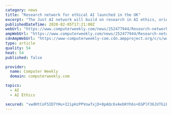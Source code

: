 ```yaml
---
category: news
title: "Research network for ethical AI launched in the UK"
excerpt: "The Just AI network will build on research in AI ethics, orienting it around the practical issues of social justice, distribution, and governance and design. Its aim is to connect researchers and practitioners from a range of disciplines – including philosophy, law, media and communications, human-computer interaction, ethnography ..."
publishedDateTime: 2020-02-05T17:21:00Z
webUrl: "https://www.computerweekly.com/news/252477944/Research-network-for-ethical-AI-launched-in-the-UK"
ampWebUrl: "https://www.computerweekly.com/news/252477944/Research-network-for-ethical-AI-launched-in-the-UK?amp=1"
cdnAmpWebUrl: "https://www-computerweekly-com.cdn.ampproject.org/c/s/www.computerweekly.com/news/252477944/Research-network-for-ethical-AI-launched-in-the-UK?amp=1"
type: article
quality: 54
heat: 54
published: false

provider:
  name: Computer Weekly
  domain: computerweekly.com

topics:
  - AI
  - AI Ethics

secured: "vwdHtCoF5ID7YHu+I2ipHzPPVowTxjD+0pAQc6vAebKYh6s+EGPlF36JUTGiBP3KxEbNdYE+sKzP4oXL98ZhvTrhyI0Q6m+8FgY8JvhWKJy8AAhxGgDMQiqYewUFcDaZfhQOFv7pFmWRCVkSwVBfwrshEW90MKV5AaFhUhpK58NHv3zsd58M2MDX4SVijJcza68Rx/B3Lt3nUfKZK/CMl9V+ksE0LXgTDzLnX/TBR+m5QjPOdFSnR1j5VdKNNUtYq8xOfnhTYMUYhVJ82hrC8957Cn1ifUWhgeTe3oV+b9qoJKNBFG54p3wJ8jlmy340FRU57CSMVhazBFckBXliBCmpHYfPDVAS6XPmCU4ZWFQFlZ5KJadIdbkwSqOp4Wc24EJeHR9Lrmz9du4NVWI98eGoDMRE9ctLrrSkTKKZC5qrn5hcqVmyen77wyLjKUMj6ds/vfNoMyy5llueplyhOhAu+xcCFcxjOjUzbgKpIu4=;sZohngAINFyAZ5mITWINPw=="
---
```


